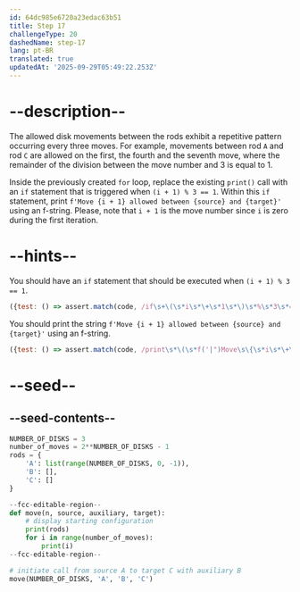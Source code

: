 ```yaml
---
id: 64dc985e6720a23edac63b51
title: Step 17
challengeType: 20
dashedName: step-17
lang: pt-BR
translated: true
updatedAt: '2025-09-29T05:49:22.253Z'
---
```


# --description--

The allowed disk movements between the rods exhibit a repetitive pattern occurring every three moves. For example, movements between rod `A` and rod `C` are allowed on the first, the fourth and the seventh move, where the remainder of the division between the move number and 3 is equal to 1.

Inside the previously created `for` loop, replace the existing `print()` call with an `if` statement that is triggered when `(i + 1) % 3 == 1`. Within this `if` statement, print `f'Move {i + 1} allowed between {source} and {target}'` using an f-string. Please, note that `i + 1` is the move number since `i` is zero during the first iteration.

# --hints--

You should have an `if` statement that should be executed when `(i + 1) % 3 == 1`. 

```js
({test: () => assert.match(code, /if\s+\(\s*i\s*\+\s*1\s*\)\s*%\s*3\s*==\s*1\s*:/)})
```

You should print the string `f'Move {i + 1} allowed between {source} and {target}'` using an f-string.

```js
({test: () => assert.match(code, /print\s*\(\s*f('|")Move\s\{\s*i\s*\+\s*1\s*\}\sallowed\sbetween\s\{\s*source\s*\}\sand\s\{\s*target\s*\s*\}\1\s*\)/)})
```

# --seed--

## --seed-contents--

```py
NUMBER_OF_DISKS = 3
number_of_moves = 2**NUMBER_OF_DISKS - 1
rods = {
    'A': list(range(NUMBER_OF_DISKS, 0, -1)),
    'B': [],
    'C': []
}

--fcc-editable-region--
def move(n, source, auxiliary, target):
    # display starting configuration
    print(rods)
    for i in range(number_of_moves):
        print(i)
--fcc-editable-region--

# initiate call from source A to target C with auxiliary B
move(NUMBER_OF_DISKS, 'A', 'B', 'C')
```
